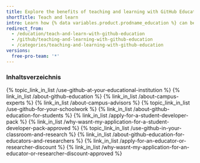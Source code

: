 ```yaml
---
title: Explore the benefits of teaching and learning with GitHub Education
shortTitle: Teach and learn
intro: Learn how {% data variables.product.prodname_education %} can benefit your classroom, schoolwork, or research and how to apply for free access to various developer tools from {% data variables.product.company_short %}'s partners.
redirect_from:
  - /education/teach-and-learn-with-github-education
  - /github/teaching-and-learning-with-github-education
  - /categories/teaching-and-learning-with-github-education
versions:
  free-pro-team: '*'
---
```


### Inhaltsverzeichnis

{% topic_link_in_list /use-github-at-your-educational-institution %}
    {% link_in_list /about-github-education %}
    {% link_in_list /about-campus-experts %}
    {% link_in_list /about-campus-advisors %}
{% topic_link_in_list /use-github-for-your-schoolwork %}
    {% link_in_list /about-github-education-for-students %}
    {% link_in_list /apply-for-a-student-developer-pack %}
    {% link_in_list /why-wasnt-my-application-for-a-student-developer-pack-approved %}
{% topic_link_in_list /use-github-in-your-classroom-and-research %}
    {% link_in_list /about-github-education-for-educators-and-researchers %}
    {% link_in_list /apply-for-an-educator-or-researcher-discount %}
    {% link_in_list /why-wasnt-my-application-for-an-educator-or-researcher-discount-approved %}
